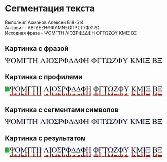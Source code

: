 



# Сегментация текста
  
Выполнил Ахманов Алексей Б18-514  
Алфавит - AΒΓΔΕΖΗΘΙΚΛΜΝΞΟΠΡΣΤΥΦΧΨΩ  
Исходная фраза - ΨΟΜΓΤΗ ΛΙΟΣΡΦΔΔΦΗ ΦΓΤΩΖΦΥ ΚΜΙΞ ΒΞ
## Картинка с фразой
  
![Картинка с фразой](./resources/images/phrase.png)
## Картинка с профилями
  
![Картинка с профилями](./resources/images/phrase_projections.png)
## Картинка с сегментами символов
  
![Картинка с сегментами символов](./resources/images/phrase_segments.png)
## Картинка с результатом
  
![Картинка с результатом](./resources/images/phrase_result.png)